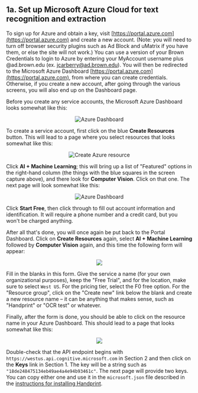 ## 1a. Set up **Microsoft Azure Cloud** for text recognition and extraction
To sign up for Azure and obtain a key, visit [https://portal.azure.com](https://portal.azure.com) and create a new account.  (Note: you will need to turn off browser security plugins such as Ad&nbsp;Block and uMatrix if you have them, or else the site will not work.)  You can use a version of your Brown Credentials to login to Azure by entering your MyAccount username plus @ad.brown.edu (ex. jcarberry@ad.brown.edu). You will then be redirected to the Microsoft Azure Dashboard [https://portal.azure.com](https://portal.azure.com), from where you can create credentials. Otherwise, if you create a new account, after going through the various screens, you will also end up on the Dashboard page.

Before you create any service accounts, the Microsoft Azure Dashboard looks somewhat like this:

<p align="center">
<img alt="Azure Dashboard" src="https://github.com/ccarvel/handprint/raw/master/.graphics/azure-no-resources.png">
</p>

To create a service account, first click on the blue **Create Resources** button.  This will lead to a page where you select resources that looks somewhat like this:

<p align="center">
<img alt="Create Azure resource" src="https://github.com/ccarvel/handprint/raw/master/.graphics/azure-create-resource.png">
</p>

Click **AI + Machine Learning**; this will bring up a list of "Featured" options in the right-hand column (the things with the blue squares in the screen capture above), and there look for **Computer Vision**.  Click on that one.  The next page will look somewhat like this:

<p align="center">
<img alt="Azure Dashboard" src="https://github.com/ccarvel/handprint/raw/master/.graphics/azure-start-free-account.png">
</p>

Click **Start Free**, then click through to fill out account information and identification.  It will require a phone number and a credit card, but you won't be charged anything.

After all that's done, you will once again be put back to the Portal Dashboard.  Click on **Create Resources** again, select **AI + Machine Learning** followed by **Computer Vision** again, and this time the following form will appear:

<p align="center">
<img src="https://github.com/ccarvel/handprint/raw/master/.graphics/azure-create-computer-vision.png">
</p>

Fill in the blanks in this form. Give the service a name (for your own organizational purposes), keep the "Free Trial", and for the location, make sure to select `West US`.  For the pricing tier, select the F0 free option.  For the "Resource group", click on the "Create new" link below the blank and create a new resource name &ndash; it can be anything that makes sense, such as "Handprint" or "OCR test" or whatever.

Finally, after the form is done, you should be able to click on the resource name in your Azure Dashboard.  This should lead to a page that looks somewhat like this:

<p align="center">
<img src="https://github.com/ccarvel/handprint/raw/master/.graphics/azure-get-keys.png">
</p>

Double-check that the API endpoint begins with `https://westus.api.cognitive.microsoft.com` in Section 2 and then click on the **Keys** link in Section 1. The key will be a string such as `"18de248475134eb49ae4a4e94b93461c"`. The next page will provide two keys.  You can copy either one and use it in the `microsoft.json` file described in the [instructions for installing Handprint](https://github.com/ccarvel/handprint).

